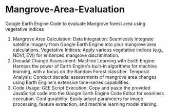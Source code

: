 # Mangrove-Area-Evaluation
Google Earth Engine Code to evaluate Mangrove forest area using vegetative indices 
1. Mangrove Area Calculation:
Data Integration:
Seamlessly integrate satellite imagery from Google Earth Engine into your mangrove area calculations.
Vegetative Indices:
Apply various vegetative indices (e.g., NDVI, EVI) for enhanced mangrove discrimination.
2. Decadal Change Assessment:
Machine Learning with Earth Engine:
Harness the power of Earth Engine's built-in algorithms for machine learning, with a focus on the Random Forest classifier.
Temporal Analysis:
Conduct decadal assessments of mangrove area changes using Earth Engine's extensive time-series capabilities.
3. Code Usage:
GEE Script Execution:
Copy and paste the provided JavaScript code into the Google Earth Engine Code Editor for seamless execution.
Configurability:
Easily adjust parameters for image processing, feature extraction, and machine learning model training.
